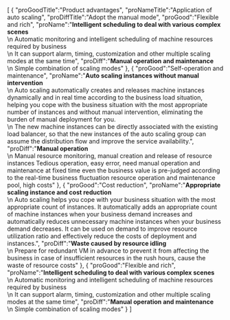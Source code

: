 [
	{
		"proGoodTitle":"Product advantages",
		"proNameTitle":"Application of auto scaling",
		"proDiffTitle":"Adopt the manual mode",
		"proGood":"Flexible and rich",
		"proName":"<strong>Intelligent scheduling to deal with various complex scenes</strong><br>\n Automatic monitoring and intelligent scheduling of machine resources required by business <br>\n It can support alarm, timing, customization and other multiple scaling modes at the same time",
		"proDiff":"<strong>Manual operation and maintenance </strong><br>\n Simple combination of scaling modes"
	},
	{
		"proGood":"Self-operation and maintenance",
		"proName":"<strong>Auto scaling instances without manual intervention</strong><br>\n Auto scaling automatically creates and releases machine instances dynamically and in real time according to the business load situation, helping you cope with the business situation with the most appropriate number of instances and without manual intervention, eliminating the burden of manual deployment for you. <br>\n The new machine instances can be directly associated with the existing load balancer, so that the new instances of the auto scaling group can assume the distribution flow and improve the service availability.",
		"proDiff":"<strong>Manual operation</strong><br>\n Manual resource monitoring, manual creation and release of resource instances Tedious operation, easy error, need manual operation and maintenance at fixed time even the business value is pre-judged according to the real-time business fluctuation resource operation and maintenance pool, high costs"
	},
	{
		"proGood":"Cost reduction",
		"proName":"<strong>Appropriate scaling instance and cost reduction</strong><br>\n Auto scaling helps you cope with your business situation with the most appropriate count of instances. It automatically adds an appropriate count of machine instances when your business demand increases and automatically reduces unnecessary machine instances when your business demand decreases. It can be used on demand to improve resource utilization ratio and effectively reduce the costs of deployment and instances.",
		"proDiff":"<strong>Waste caused by resource idling </strong><br>\n Prepare for redundant VM in advance to prevent it from affecting the business in case of insufficient resources in the rush hours, cause the waste of resource costs"
	},
	{
		"proGood":"Flexible and rich",
		"proName":"<strong>Intelligent scheduling to deal with various complex scenes</strong><br>\n Automatic monitoring and intelligent scheduling of machine resources required by business <br>\n It can support alarm, timing, customization and other multiple scaling modes at the same time",
		"proDiff":"<strong>Manual operation and maintenance </strong><br>\n Simple combination of scaling modes"
	}
]